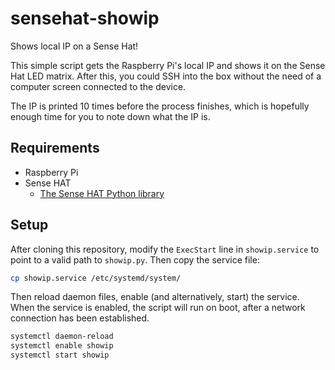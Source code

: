 # sensehat-showip
Shows local IP on a Sense Hat!

This simple script gets the Raspberry Pi's local IP
and shows it on the Sense Hat LED matrix. After this,
you could SSH into the box without the need of a
computer screen connected to the device.

The IP is printed 10 times before the process
finishes, which is hopefully enough time for you to
note down what the IP is.

## Requirements

* Raspberry Pi
* Sense HAT
  * [The Sense HAT Python library](https://pythonhosted.org/sense-hat/#install)

## Setup

After cloning this repository, modify the `ExecStart`
line in `showip.service` to point to a valid path to
`showip.py`.  Then copy the service file:

```sh
cp showip.service /etc/systemd/system/
```

Then reload daemon files, enable (and alternatively,
start) the service. When the service is enabled, the
script will run on boot, after a network connection
has been established.

```sh
systemctl daemon-reload
systemctl enable showip
systemctl start showip
```
